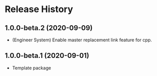 # Release History

## 1.0.0-beta.2 (2020-09-09)

* (Engineer System) Enable master replacement link feature for cpp.

## 1.0.0-beta.1 (2020-09-01)

* Template package
